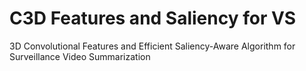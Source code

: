 # C3D Features and Saliency for VS
3D Convolutional Features and Efficient Saliency-Aware Algorithm for Surveillance Video Summarization
